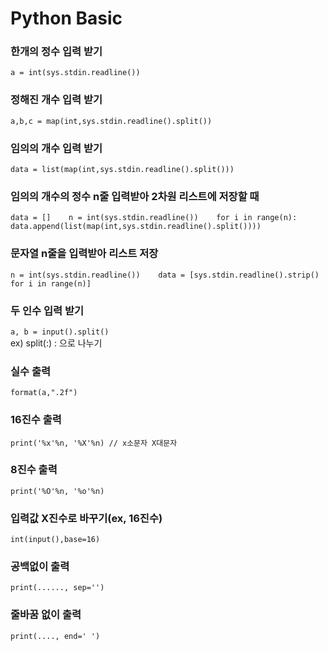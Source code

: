 # Python Basic

### 한개의 정수 입력 받기
`a = int(sys.stdin.readline())`

### 정해진 개수 입력 받기
`a,b,c = map(int,sys.stdin.readline().split())`

### 임의의 개수 입력 받기
`data = list(map(int,sys.stdin.readline().split()))`

### 임의의 개수의 정수 n줄 입력받아 2차원 리스트에 저장할 때
`data = []   
n = int(sys.stdin.readline())   
for i in range(n):   
data.append(list(map(int,sys.stdin.readline().split())))`

### 문자열 n줄을 입력받아 리스트 저장
`n = int(sys.stdin.readline())   
data = [sys.stdin.readline().strip() for i in range(n)]`

### 두 인수 입력 받기
`a, b = input().split()`   
ex) split(:) : 으로 나누기

### 실수 출력
`format(a,".2f")`

### 16진수 출력
`print('%x'%n, '%X'%n) // x소문자 X대문자`

### 8진수 출력
`print('%O'%n, '%o'%n)`

### 입력값 X진수로 바꾸기(ex, 16진수)
`int(input(),base=16)`

### 공백없이 출력
`print(......, sep='')`

### 줄바꿈 없이 출력
`print(...., end=' ')`

